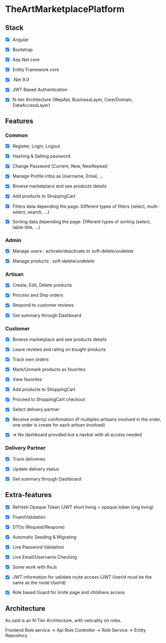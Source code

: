 # TheArtMarketplacePlatform

## Stack

-   [x] Angular

-   [x] Bootstrap

-   [x] Asp.Net core

-   [x] Entity Framework core

-   [x] .Net 9.0

-   [x] JWT Based Authentication

-   [x] N-tier Architecture (WepApi, BusinessLayer, Core/Domain, DataAccessLayer)

## Features

### Common

-   [x] Register, Login, Logout

-   [x] Hashing & Salting password

-   [x] Change Password (Current, New, NewRepeat)

-   [x] Manage Profile infos as Username, Email, ...

-   [x] Browse marketplace and see products details

-   [x] Add products to ShoppingCart

-   [x] Filters data depending the page. Different types of filters (select, multi-select, search, ...)

-   [x] Sorting data depending the page. Different types of sorting (select, table-title, ...)

### Admin

-   [x] Manage users : activate/deactivate or soft-delete/undelete

-   [x] Manage products : soft-delete/undelete

### Artisan

-   [x] Create, Edit, Delete products

-   [x] Process and Ship orders

-   [x] Respond to customer reviews

-   [x] Get summary through Dashboard

### Customer

-   [x] Browse marketplace and see products details

-   [x] Leave reviews and rating on bought products

-   [x] Track own orders

-   [x] Mark/Unmark products as favorites

-   [x] View favorites

-   [x] Add products to ShoppingCart

-   [x] Proceed to ShoppingCart checkout

-   [x] Select delivery partner

-   [x] Receive order(s) confirmation (if multiples artisans involved in the order, one order is create for each artisan involved)

-   [x] => No dashboard provided but a navbar with all access needed

### Delivery Partner

-   [x] Track deliveries

-   [x] Update delivery status

-   [x] Get summary through Dashboard

## Extra-features

-   [x] Refresh Opaque Token (JWT short living + opaque token long living)

-   [x] FluentValidation

-   [x] DTOs (Request/Respone)

-   [x] Automatic Seeding & Migrating

-   [x] Live Password Validation

-   [x] Live Email/Username Checking

-   [x] Some work with RxJs

-   [x] JWT information for validate route access (JWT UserId must be the same as the route UserId)

-   [x] Role based Guard for limite page and childrens access

## Architecture

As said is an N-Tier Architecture, with veticality on roles.

Frontend Role service -> Api Role Controller -> Role Service -> Entity Repository

